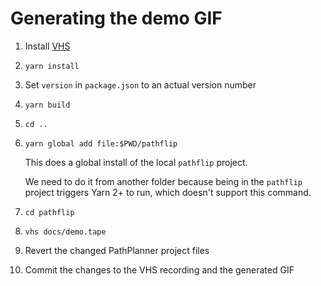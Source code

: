 # Generating the demo GIF

1. Install [VHS](https://github.com/charmbracelet/vhs)
2. `yarn install`
3. Set `version` in `package.json` to an actual version number
4. `yarn build`
5. `cd ..`
6. `yarn global add file:$PWD/pathflip`

   This does a global install of the local `pathflip` project.

   We need to do it from another folder because being in the `pathflip` project triggers Yarn 2+ to run, which doesn't support this command.

7. `cd pathflip`
8. `vhs docs/demo.tape`
9. Revert the changed PathPlanner project files
10. Commit the changes to the VHS recording and the generated GIF
